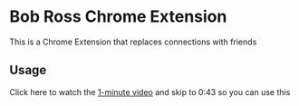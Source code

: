 # Bob Ross Chrome Extension

This is a Chrome Extension that replaces connections with friends

## Usage

Click here to watch the [1-minute video](https://www.youtube.com/watch?v=Zt_6UXvoKHM&ab_channel=HassanElMghari) and skip to 0:43 so you can use this
